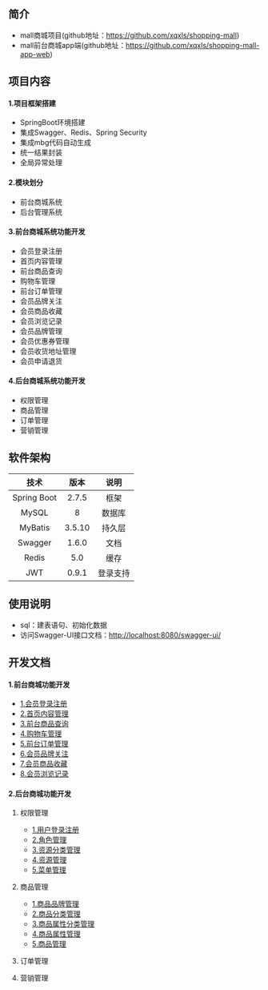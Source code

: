 ## 简介

- mall商城项目(github地址：https://github.com/xqxls/shopping-mall)
- mall前台商城app端(github地址：https://github.com/xqxls/shopping-mall-app-web)


## 项目内容

#### 1.项目框架搭建

- SpringBoot环境搭建
- 集成Swagger、Redis、Spring Security
- 集成mbg代码自动生成
- 统一结果封装
- 全局异常处理

#### 2.模块划分

- 前台商城系统
- 后台管理系统

#### 3.前台商城系统功能开发

- 会员登录注册
- 首页内容管理
- 前台商品查询
- 购物车管理
- 前台订单管理
- 会员品牌关注
- 会员商品收藏
- 会员浏览记录
- 会员品牌管理
- 会员优惠券管理
- 会员收货地址管理
- 会员申请退货

#### 4.后台商城系统功能开发

- 权限管理
- 商品管理
- 订单管理
- 营销管理

## 软件架构

|    技术     |  版本  |   说明   |
| :---------: | :----: | :------: |
| Spring Boot | 2.7.5  |   框架   |
|    MySQL    |   8    |  数据库  |
|   MyBatis   | 3.5.10 |  持久层  |
|   Swagger   | 1.6.0  |   文档   |
|    Redis    |  5.0   |   缓存   |
|     JWT     | 0.9.1  | 登录支持 |

## 使用说明

- sql：建表语句、初始化数据
- 访问Swagger-UI接口文档：<http://localhost:8080/swagger-ui/>

## 开发文档

#### 1.前台商城功能开发

- [1.会员登录注册](/md/idea-plugin/project/mall/1.会员登录注册.md)
- [2.首页内容管理](/md/idea-plugin/project/mall/2.首页内容管理.md)
- [3.前台商品查询](/md/idea-plugin/project/mall/3.前台商品查询.md)
- [4.购物车管理](/md/idea-plugin/project/mall/4.购物车管理.md)
- [5.前台订单管理](/md/idea-plugin/project/mall/5.前台订单管理.md)
- [6.会员品牌关注](/md/idea-plugin/project/mall/6.会员品牌关注.md)
- [7.会员商品收藏](/md/idea-plugin/project/mall/7.会员商品收藏.md)
- [8.会员浏览记录](/md/idea-plugin/project/mall/8.会员浏览记录.md)

#### 2.后台商城功能开发

1. 权限管理

   - [1.用户登录注册](/md/idea-plugin/project/mall-admin/1.用户登录注册.md)
   - [2.角色管理](/md/idea-plugin/project/mall-admin/2.角色管理.md)
   - [3.资源分类管理](/md/idea-plugin/project/mall-admin/3.资源分类管理.md)
   - [4.资源管理](/md/idea-plugin/project/mall-admin/4.资源管理.md)
   - [5.菜单管理](/md/idea-plugin/project/mall-admin/5.菜单管理.md)

2. 商品管理

   - [1.商品品牌管理](/md/idea-plugin/project/mall-product/1.商品品牌管理.md)
   - [2.商品分类管理](/md/idea-plugin/project/mall-product/2.商品分类管理.md)
   - [3.商品属性分类管理](/md/idea-plugin/project/mall-product/3.商品属性分类管理.md)
   - [4.商品属性管理](/md/idea-plugin/project/mall-product/4.商品属性管理.md)
   - [5.商品管理](/md/idea-plugin/project/mall-product/5.商品管理.md)

3. 订单管理

4. 营销管理